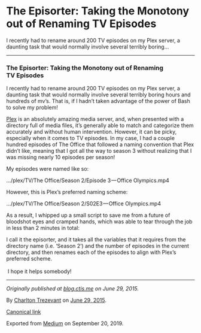 The Episorter: Taking the Monotony out of Renaming TV Episodes
==============================================================

I recently had to rename around 200 TV episodes on my Plex server, a
daunting task that would normally involve several terribly boring…

------------------------------------------------------------------------

### The Episorter: Taking the Monotony out of Renaming TV Episodes

I recently had to rename around 200 TV episodes on my Plex server, a
daunting task that would normally involve several terribly boring hours
and hundreds of mv’s. That is, if I hadn’t taken advantage of the power
of Bash to solve my problem!

<a href="http://www.plex.tv/" class="markup--anchor markup--p-anchor">Plex</a>
is an absolutely amazing media server, and, when presented with a
directory full of media files, it’s generally able to match and
categorize them accurately and without human intervention. However, it
can be picky, especially when it comes to TV episodes. In my case, I had
a couple hundred episodes of The Office that followed a naming
convention that Plex didn’t like, meaning that I got all the way to
season 3 without realizing that I was missing nearly 10 episodes per
season!

My episodes were named like so:

…/plex/TV/The Office/Season 2/Episode 3 — Office Olympics.mp4

However, this is Plex’s preferred naming scheme:

…/plex/TV/The Office/Season 2/S02E3 — Office Olympics.mp4

As a result, I whipped up a small script to save me from a future of
bloodshot eyes and cramped hands, which was able to tear through the job
in less than 2 minutes in total:

I call it the episorter, and it takes all the variables that it requires
from the directory name (i.e. ‘Season 2’) and the number of episodes in
the current directory, and then renames each of the episodes to align
with Plex’s preferred scheme.  
   
 I hope it helps somebody!

------------------------------------------------------------------------

*Originally published at*
<a href="http://blog.ctis.me/2015/06/the-episorter-taking-monotony-out-of.html" class="markup--anchor markup--p-anchor"><em>blog.ctis.me</em></a>
*on June 29, 2015.*

By
<a href="https://medium.com/@charltontrez" class="p-author h-card">Charlton Trezevant</a>
on [June 29, 2015](https://medium.com/p/b10d7ac6580b).

<a href="https://medium.com/@charltontrez/the-episorter-taking-the-monotony-out-of-renaming-tv-episodes-b10d7ac6580b" class="p-canonical">Canonical link</a>

Exported from [Medium](https://medium.com) on September 20, 2019.
